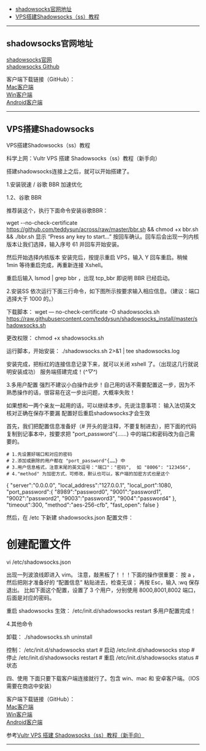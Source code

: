 - [shadowsocks官网地址](#shadowsocks官网地址)
- [VPS搭建Shadowsocks（ss）教程](#VPS搭建Shadowsocks)

---------------------------------------------------------------------------------------------------------------------
## shadowsocks官网地址  

[shadowsocks官网](https://shadowsocks.org/en/index.html)  
[shadowsocks Github](https://github.com/shadowsocks)  


客户端下载链接（GitHub）：  
[Mac客户端](https://github.com/shadowsocks/ShadowsocksX-NG)  
[Win客户端](https://github.com/shadowsocks/shadowsocks-windows)  
[Android客户端](https://github.com/shadowsocks/shadowsocks-android)  

---------------------------------------------------------------------------------------------------------------------
## VPS搭建Shadowsocks


VPS搭建Shadowsocks（ss）教程


科学上网：Vultr VPS 搭建 Shadowsocks（ss）教程（新手向）

搭建shadowsocks连接上之后，就可以开始搭建了。

1.安装锐速 / 谷歌 BBR 加速优化

1.2、谷歌 BBR

推荐装这个，执行下面命令安装谷歌BBR：

wget --no-check-certificate https://github.com/teddysun/across/raw/master/bbr.sh && chmod +x bbr.sh && ./bbr.sh
显示 “Press any key to start…” 按回车确认。回车后会出现一列内核版本让我们选择，输入序号 61 并回车开始安装。

然后开始选择内核版本
安装完后，按提示重启 VPS，输入 Y 回车重启。稍候 1min 等待重启完成，再重新连接 Xshell。

重启后输入 lsmod | grep bbr ，出现 tcp_bbr 即说明 BBR 已经启动。




2.安装SS
依次运行下面三行命令，如下图所示按要求输入相应信息。（建议：端口选择大于 1000 的。）

下载脚本：
wget — no-check-certificate -O shadowsocks.sh https://raw.githubusercontent.com/teddysun/shadowsocks_install/master/shadowsocks.sh

更改权限：
chmod +x shadowsocks.sh

运行脚本，开始安装：
./shadowsocks.sh 2>&1 | tee shadowsocks.log


安装完成，把标红的连接信息记录下来，就可以关闭 xshell 了。（出现这几行就说明安装成功）
服务端搭建完成！(*^▽^*)




3.多用户配置
强烈不建议小白操作此步！自己用的话不需要配置这一步，因为不熟悉操作的话，很容易在这一步出问题，大概率失败！

如果想和一两个亲友一起用的话，可以继续本步。先说注意事项：
输入法切英文
核对正确在保存不要漏
配置好后重启shadowsocks才会生效


首先，我们把配置信息准备好（# 开头的是注释，不要复制进去），把下面的代码复制到记事本中，按要求把 "port_password"{……} 中的端口和密码改为自己需要的。

```
# 1.先设置好端口和对应的密码
# 2.添加或删除的用户都在 "port_password"{……} 中
# 3.用户信息格式，注意末尾的英文逗号："端口"："密码",  如 "8006": "123456",
# 4."method" 为加密方式，可修改，默认也可以，客户端的加密方式也是这个
```

{
    "server":"0.0.0.0",
    "local_address":"127.0.0.1",
    "local_port":1080,
    "port_password":{
         "8989":"password0",
         "9001":"password1",
         "9002":"password2",
         "9003":"password3",
         "9004":"password4"
    },
    "timeout":300,
    "method":"aes-256-cfb",
    "fast_open": false
}

然后，在 /etc 下新建 shadowsocks.json 配置文件：

# 创建配置文件
vi /etc/shadowsocks.json

出现一列波浪线即进入 vim。
注意，敲黑板了！！！下面的操作很重要：
按 a ，然后把刚才准备好的 “配置信息” 粘贴进去，检查无误；
再按 Esc，输入 :wq 保存退出。
比如下面这个配置，设置了 3 个用户，分别使用 8000,8001,8002 端口，后面是对应的密码。


重启 shadowsocks 生效：
/etc/init.d/shadowsocks restart
多用户配置完成！




4.其他命令

卸载：
./shadowsocks.sh uninstall

控制：
/etc/init.d/shadowsocks start      # 启动
/etc/init.d/shadowsocks stop       # 停止
/etc/init.d/shadowsocks restart    # 重启
/etc/init.d/shadowsocks status     # 状态




四、使用
下面只要下载客户端连接就行了。包含 win、mac 和 安卓客户端。（IOS 需要在商店中安装）

客户端下载链接（GitHub）：  
[Mac客户端](https://github.com/shadowsocks/ShadowsocksX-NG)  
[Win客户端](https://github.com/shadowsocks/shadowsocks-windows)  
[Android客户端](https://github.com/shadowsocks/shadowsocks-android)  





参考[Vultr VPS 搭建 Shadowsocks（ss）教程（新手向）](https://medium.com/@jackme256/%E7%A7%91%E5%AD%A6%E4%B8%8A%E7%BD%91-vultr-vps-%E6%90%AD%E5%BB%BA-shadowsocks-ss-%E6%95%99%E7%A8%8B-%E6%96%B0%E6%89%8B%E5%90%91-968613081aae)  

---------------------------------------------------------------------------------------------------------------------
